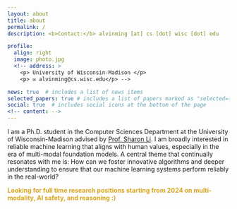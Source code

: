 ```yaml
---
layout: about
title: about
permalink: /
description: <b>Contact:</b> alvinming [at] cs [dot] wisc [dot] edu

profile:
  align: right
  image: photo.jpg
  <!-- address: >
    <p> University of Wisconsin-Madison </p>
    <p> ✉️ alvinming@cs.wisc.edu</p> -->

news: true  # includes a list of news items
selected_papers: true # includes a list of papers marked as "selected={true}"
social: true  # includes social icons at the bottom of the page
<!-- content: -->
---
```

I am a Ph.D. student in the Computer Sciences Department at the University of Wisconsin-Madison advised by <a href="https://pages.cs.wisc.edu/~sharonli/index.html">Prof. Sharon Li</a>. I am broadly interested in reliable machine learning that aligns with human values, especially in the era of multi-modal foundation models. A central theme that continually resonates with me is: How can we foster innovative algorithms and deeper understanding to ensure that our machine learning systems perform reliably in the real-world? 

**<span style="color: #DAA520;">Looking for full time research positions starting from 2024 on multi-modality, AI safety, and reasoning :)</span>**


<!-- Research topics that I currently focus on include: out-of-distribution detection, domain generalization, and representation learning. -->


<!-- <b>Contact:</b> kellyyhe [at] stanford.edu -->


<!-- Master Student at <a href="https://cs.stanford.edu/">Stanford Computer Science</a> -->
<!-- and <a href="https://nlp.stanford.edu/manning/">Prof. Christopher Manning</a>.  -->

<!-- Write your biography here. Tell the world about yourself. Link to your favorite [subreddit](http://reddit.com). You can put a picture in, too. The code is already in, just name your picture `prof_pic.jpg` and put it in the `img/` folder.

Put your address / P.O. box / other info right below your picture. You can also disable any these elements by editing `profile` property of the YAML header of your `_pages/about.md`. Edit `_bibliography/papers.bib` and Jekyll will render your [publications page](/al-folio/publications/) automatically.

Link to your social media connections, too. This theme is set up to use [Font Awesome icons](http://fortawesome.github.io/Font-Awesome/) and [Academicons](https://jpswalsh.github.io/academicons/), like the ones below. Add your Facebook, Twitter, LinkedIn, Google Scholar, or just disable all of them. -->
